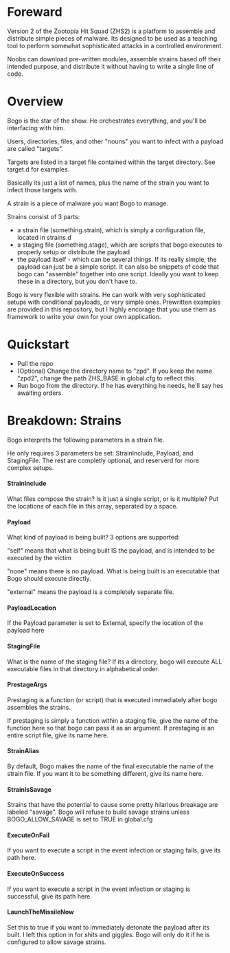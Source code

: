 # Foreward
Version 2 of the Zootopia Hit Squad (ZHS2) is a platform to assemble and distribute simple pieces of malware.
Its designed to be used as a teaching tool to perform somewhat sophisticated
attacks in a controlled environment.

Noobs can download pre-written modules, assemble strains based off their
intended purpose, and distribute it without having to write a single line
of code.

# Overview
Bogo is the star of the show. He orchestrates everything, and you'll be interfacing with him.

Users, directories, files, and other "nouns" you want to infect with a payload are called "targets".

Targets are listed in a target file contained within the target directory. See target.d for examples.

Basically its just a list of names, plus the name of the strain you want to infect those targets with.

A strain is a piece of malware you want Bogo to manage. 

Strains consist of 3 parts:
- a strain file (something.strain), which is simply a configuration file, located in strains.d
- a staging file (something.stage), which are scripts that bogo executes to properly setup or distribute the payload
- the payload itself - which can be several things.
If its really simple, the payload can just be a simple script. It can also be snippets of code that bogo can "assemble" together
into one script. Ideally you want to keep these in a directory, but you don't have to.

Bogo is very flexible with strains. He can work with very sophisticated setups with conditional payloads, or very simple ones.
Prewritten examples are provided in this repository, but I highly encorage that you use them as framework to write your own for your own application.

# Quickstart
- Pull the repo
- (Optional) Change the directory name to "zpd".
If you keep the name "zpd2", change the path ZHS_BASE in global.cfg to reflect this
- Run bogo from the directory. If he has everything he needs, he'll say hes awaiting orders.

# Breakdown: Strains
Bogo interprets the following parameters in a strain file.

He only requires 3 parameters be set: StrainInclude, Payload, and StagingFile. The rest are completly optional, and reserverd for more complex setups.

#### StrainInclude
What files compose the strain? Is it just a single script, or is it multiple?
Put the locations of each file in this array, separated by a space.

#### Payload
What kind of payload is being built? 3 options are supported:

"self" means that what is being built IS the payload, and is intended to be executed by the victim

"none" means there is no payload. What is being built is an executable that Bogo should execute directly.

"external" means the payload is a completely separate file.

#### PayloadLocation
If the Payload parameter is set to External, specify the location of the payload here

#### StagingFile
What is the name of the staging file?
If its a directory, bogo will execute ALL executable files in that directory in alphabetical order.

#### PrestageArgs
Prestaging is a function (or script) that is executed immediately after bogo assembles the strains.

If prestaging is simply a function within a staging file, give the name of the function here so that bogo can pass it
as an argument.
If prestaging is an entire script file, give its name here.

#### StrainAlias
By default, Bogo makes the name of the final executable the name of the strain file.
If you want it to be something different, give its name here.

#### StrainIsSavage
Strains that have the potential to cause some pretty hilarious breakage are labeled "savage".
Bogo will refuse to build savage strains unless BOGO_ALLOW_SAVAGE is set to TRUE in global.cfg

#### ExecuteOnFail
If you want to execute a script in the event infection or staging fails, give its path here.

#### ExecuteOnSuccess
If you want to execute a script in the event infection or staging is successful, give its path here.

#### LaunchTheMissileNow
Set this to true if you want to immediately detonate the payload after its built.
I left this option in for shits and giggles. Bogo will only do it if he is configured to allow savage strains.
